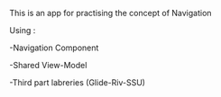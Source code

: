 This is an app for practising the concept of Navigation

Using :

-Navigation Component

-Shared View-Model

-Third part labreries (Glide-Riv-SSU)
